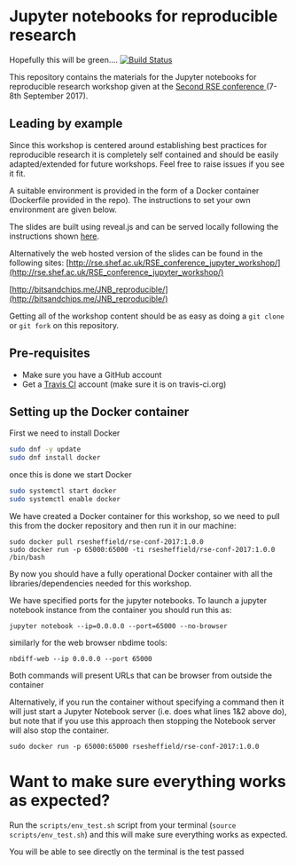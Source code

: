 # Jupyter notebooks for reproducible research

Hopefully this will be green....
[![Build Status](https://travis-ci.org/trallard/JNB_reproducible.svg?branch=master)](https://travis-ci.org/trallard/JNB_reproducible)

This repository contains the materials for the Jupyter notebooks for reproducible research workshop given at the [Second RSE conference ](http://rse.ac.uk/conf2017/) (7-8th September 2017).

## Leading by example

Since this workshop is centered  around establishing best practices for reproducible research it is completely self contained and should be easily adapted/extended for future workshops. Feel free to raise issues if you see it fit.

A suitable environment is provided in the form of a Docker container (Dockerfile provided in the repo). The instructions to set your own environment are given below.

The slides are built using reveal.js and can be served locally following the instructions shown [here](https://github.com/hakimel/reveal.js/).

Alternatively the web hosted version of the slides can be found in the following sites: [http://rse.shef.ac.uk/RSE_conference_jupyter_workshop/](http://rse.shef.ac.uk/RSE_conference_jupyter_workshop/)

[http://bitsandchips.me/JNB_reproducible/](http://bitsandchips.me/JNB_reproducible/)

Getting all of the workshop content should be as easy as doing a `git clone` or `git fork` on this repository.

## Pre-requisites
- Make sure you have a GitHub account
- Get a [Travis CI](https://travis-ci.org) account (make sure it is on travis-ci.org)

## Setting up the Docker container  

First we need to install Docker
```bash
sudo dnf -y update
sudo dnf install docker
```

once this is done we start Docker
```bash
sudo systemctl start docker
sudo systemctl enable docker
```

We have created a Docker container for this workshop, so we need to pull this from the docker repository and then run it in our machine:
```
sudo docker pull rsesheffield/rse-conf-2017:1.0.0
sudo docker run -p 65000:65000 -ti rsesheffield/rse-conf-2017:1.0.0 /bin/bash
```
By now you should have a fully operational Docker container with all the libraries/dependencies needed for this workshop.

We have specified ports for the jupyter notebooks. To launch a jupyter notebook instance from the container you should run this as:
```
jupyter notebook --ip=0.0.0.0 --port=65000 --no-browser
```

similarly for the web browser nbdime tools:
```
nbdiff-web --ip 0.0.0.0 --port 65000
```

Both commands will present URLs that can be browser from outside the container

Alternatively, if you run the container without specifying a command then it will just start a Jupyter Notebook server (i.e. does what lines 1&2 above do), but note that if you use this approach then stopping the Notebook server will also stop the container.
```
sudo docker run -p 65000:65000 rsesheffield/rse-conf-2017:1.0.0
```

# Want to make sure everything works as expected?
Run the `scripts/env_test.sh` script from your terminal (`source scripts/env_test.sh`) and this will make sure everything works as expected.

You will be able to see directly on the terminal is the test passed
